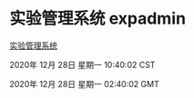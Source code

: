 # 实验管理系统 expadmin
[实验管理系统](http://58.48.55.28:56808/expadmin-782313d2-e1b1-4ea7-932e-3a55e6a1a4d0/)

2020年 12月 28日 星期一 10:40:02 CST

2020年 12月 28日 星期一 02:40:02 GMT
